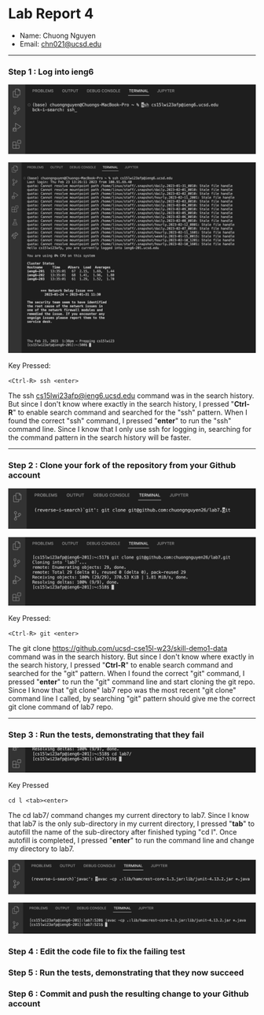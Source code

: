 # Lab Report 4

- Name: Chuong Nguyen
- Email: chn021@ucsd.edu
---

### Step 1 : Log into ieng6

![Image1](/Lab_4_Photos/Image1.png)

![Image1](/Lab_4_Photos/Image2.png)

Key Pressed: 
```
<Ctrl-R> ssh <enter>
```

The ssh cs15lwi23afp@ieng6.ucsd.edu command was in the search history. But since I don't know where exactly in the search history, I pressed "**Ctrl-R**" to enable search command and searched for the "ssh" pattern. When I found the correct "ssh" command, I pressed "**enter**" to run the "ssh" command line. Since I know that I only use ssh for logging in, searching for the command pattern in the search history will be faster. 

---

### Step 2 : Clone your fork of the repository from your Github account

![Image1](/Lab_4_Photos/Image3.png)


![Image1](/Lab_4_Photos/Image4.png)

Key Pressed:
```
<Ctrl-R> git <enter>
```

The git clone https://github.com/ucsd-cse15l-w23/skill-demo1-data command was in the search history. But since I don't know where exactly in the search history, I pressed "**Ctrl-R**" to enable search command and searched for the "git" pattern. When I found the correct "git" command, I pressed "**enter**" to run the "git" command line and start cloning the git repo. Since I know that "git clone" lab7 repo was the most recent "git clone" command line I called, by searching "git" pattern should give me the correct git clone command of lab7 repo.

---

### Step 3 : Run the tests, demonstrating that they fail

![Image1](/Lab_4_Photos/Image5.png)

Key Pressed
```
cd l <tab><enter>
```

The cd lab7/ command changes my current directory to lab7. Since I know that lab7 is the only sub-directory in my current directory, I pressed "**tab**" to autofill the name of the sub-directory after finished typing "cd l". Once autofill is completed, I pressed "**enter**" to run the command line and change my directory to lab7.

![Image1](/Lab_4_Photos/Image6.png)

![Image1](/Lab_4_Photos/Image7.png)


### Step 4 : Edit the code file to fix the failing test

### Step 5 : Run the tests, demonstrating that they now succeed
 
### Step 6 : Commit and push the resulting change to your Github account